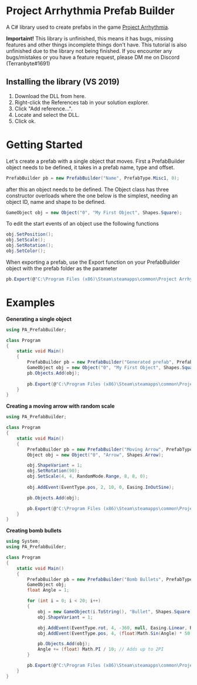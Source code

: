 # Project Arrhythmia Prefab Builder
A C# library used to create prefabs in the game [Project Arrhythmia](https://store.steampowered.com/app/440310/Project_Arrhythmia/).

**Importaint!**
This library is unfinished, this means it has bugs, missing features and other things incomplete things don't have. This tutorial is also unfinished due to the library not being finished.
If you encounter any bugs/mistakes or you have a feature request, please DM me on Discord (Terranbyte#1691)
## Installing the library (VS 2019)

 1. Download the DLL from here.
 2. Right-click the References tab in your solution explorer.
 3. Click "Add reference...".
 4. Locate and select the DLL.
 5. Click ok.



# Getting Started

Let's create a prefab with a single object that moves.
First a PrefabBuilder object needs to be defined, it takes in a prefab name, type and offset.
```cs
PrefabBuilder pb = new PrefabBuilder("Name", PrefabType.Misc1, 0);
```
after this an object needs to be defined. The Object class has three constructor overloads where the one below is the simplest, needing an object ID, name and shape to be defined.
```cs
GameObject obj = new Object("0", "My First Object", Shapes.Square);
```
To edit the start events of an object use the following functions
```cs
obj.SetPosition();
obj.SetScale();
obj.SetRotation();
obj.SetColor();
```
When exporting a prefab, use the Export function on your PrefabBuilder object with the prefab folder as the parameter
```cs
pb.Export(@"C:\Program Files (x86)\Steam\steamapps\common\Project Arrhythmia\beatmaps\prefabs");
```
# Examples
**Generating a single object**
```cs
using PA_PrefabBuilder;

class Program
{
	static void Main()
	{
		PrefabBuilder pb = new PrefabBuilder("Generated prefab", PrefabType.Misc1, 0);
		GameObject obj = new Object("0", "My First Object", Shapes.Square);
		pb.Objects.Add(obj);
		
		pb.Export(@"C:\Program Files (x86)\Steam\steamapps\common\Project Arrhythmia\beatmaps\prefabs");
	}	
}
```

**Creating a moving arrow with random scale**

```cs
using PA_PrefabBuilder;

class Program
{
	static void Main()
	{
		PrefabBuilder pb = new PrefabBuilder("Moving Arrow", PrefabType.Bullets, 0);
		Object obj = new Object("0", "Arrow", Shapes.Arrow);

		obj.ShapeVariant = 1;
		obj.SetRotation(90);
		obj.SetScale(4, 4, RandomMode.Range, 8, 8, 0);
		
		obj.AddEvent(EventType.pos, 2, 10, 0, Easing.InOutSine);

		pb.Objects.Add(obj);

		pb.Export(@"C:\Program Files (x86)\Steam\steamapps\common\Project Arrhythmia\beatmaps\prefabs");
	}	
}
```
**Creating bomb bullets**
```cs
using System;
using PA_PrefabBuilder;

class Program
{
	static void Main()
	{
		PrefabBuilder pb = new PrefabBuilder("Bomb Bullets", PrefabType.Bullets, 0);
		GameObject obj;
		float Angle = 1;

		for (int i = 0; i < 20; i++)
		{
			obj = new GameObject(i.ToString(), "Bullet", Shapes.Square);
			obj.ShapeVariant = 1;

			obj.AddEvent(EventType.rot, 4, -360, null, Easing.Linear, RandomMode.Select, 360, null);
			obj.AddEvent(EventType.pos, 4, (float)Math.Sin(Angle) * 50, (float)Math.Cos(Angle) * 50, Easing.OutSine);

			pb.Objects.Add(obj);
			Angle += (float) Math.PI / 10; // Adds up to 2PI
		}

		pb.Export(@"C:\Program Files (x86)\Steam\steamapps\common\Project Arrhythmia\beatmaps\prefabs");
	}
}
```
